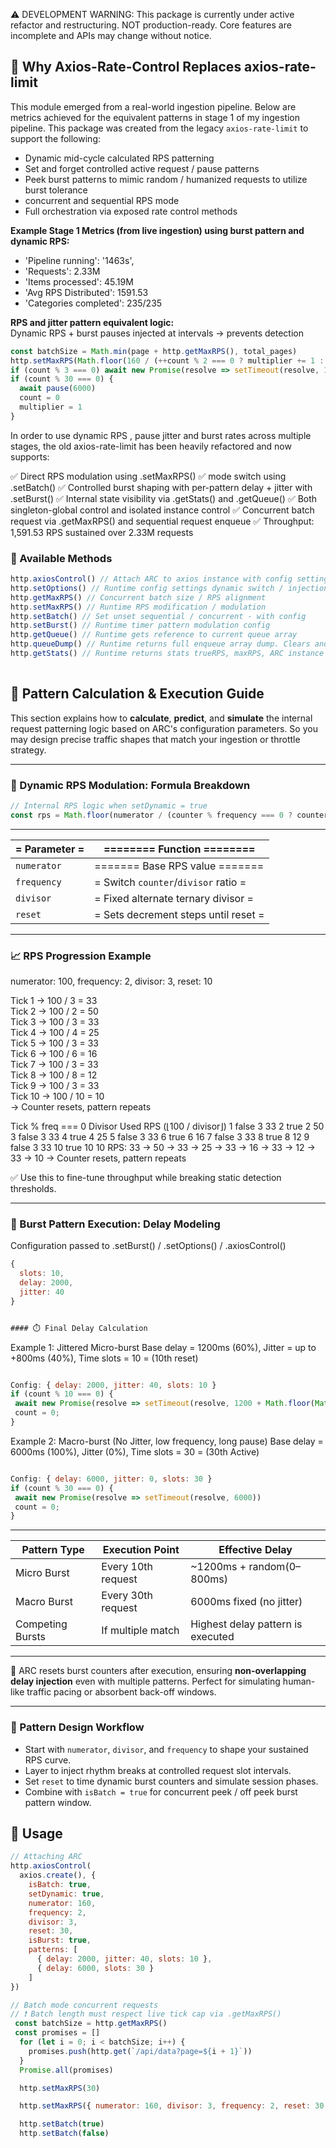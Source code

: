 ⚠️ DEVELOPMENT WARNING: This package is currently under active refactor and restructuring. NOT production-ready. 
Core features are incomplete and APIs may change without notice.

## 🔧  Why Axios-Rate-Control Replaces axios-rate-limit

This module emerged from a real-world ingestion pipeline.
Below are metrics achieved for the equivalent patterns in stage 1 of my ingestion pipeline. 
This package was created from the legacy `axios-rate-limit` to support the following:

- Dynamic mid-cycle calculated RPS patterning 
- Set and forget controlled active request / pause patterns
- Peek burst patterns to mimic random / humanized requests to utilize burst tolerance 
- concurrent and sequential RPS mode
- Full orchestration via exposed rate control methods

**Example Stage 1 Metrics (from live ingestion) using burst pattern and dynamic RPS:**
- 'Pipeline running': '1463s',
- 'Requests': 2.33M
- 'Items processed': 45.19M
- 'Avg RPS Distributed': 1591.53
- 'Categories completed': 235/235

**RPS and jitter pattern equivalent logic:**  
Dynamic RPS + burst pauses injected at intervals → prevents detection  
```js
const batchSize = Math.min(page + http.getMaxRPS(), total_pages)
http.setMaxRPS(Math.floor(160 / (++count % 2 === 0 ? multiplier += 1 : 3)))
if (count % 3 === 0) await new Promise(resolve => setTimeout(resolve, 1200 + Math.floor(Math.random() * 800)))
if (count % 30 === 0) {
  await pause(6000)
  count = 0
  multiplier = 1
}

```
In order to use dynamic RPS , pause jitter and burst rates across multiple stages, the old axios-rate-limit 
has been heavily refactored and now supports: 

✅ Direct RPS modulation using .setMaxRPS()
✅ mode switch using .setBatch()
✅ Controlled burst shaping with per-pattern delay + jitter with .setBurst()
✅ Internal state visibility via .getStats() and .getQueue()
✅ Both singleton-global control and isolated instance control 
✅ Concurrent batch request via .getMaxRPS() and sequential request enqueue
✅ Throughput: 1,591.53 RPS sustained over 2.33M requests




### 🔧 Available Methods 

```js
http.axiosControl() // Attach ARC to axios instance with config settings
http.setOptions() // Runtime config settings dynamic switch / injection
http.getMaxRPS() // Concurrent batch size / RPS alignment 
http.setMaxRPS() // Runtime RPS modification / modulation
http.setBatch() // Set unset sequential / concurrent - with config
http.setBurst() // Runtime timer pattern modulation config
http.getQueue() // Runtime gets reference to current queue array
http.queueDump() // Runtime returns full enqueue array dump. Clears and cancels requests 
http.getStats() // Runtime returns stats trueRPS, maxRPS, ARC instance id
 


```
## 🧮 Pattern Calculation & Execution Guide

This section explains how to **calculate**, **predict**, and **simulate** the internal request patterning logic based on ARC's configuration parameters. So you may design precise traffic shapes that match your ingestion or throttle strategy.

---

### 🎯 Dynamic RPS Modulation: Formula Breakdown

```js
// Internal RPS logic when setDynamic = true
const rps = Math.floor(numerator / (counter % frequency === 0 ? counter : divisor))
```
____________________________________________________
|= Parameter =|========      Function     ======== |
|-------------|------------------------------------|
| `numerator` |=======    Base RPS value    =======|
| `frequency` |= Switch `counter`/`divisor` ratio =|
|  `divisor`  |= Fixed alternate  ternary divisor =|
|   `reset`   |= Sets decrement steps until reset =|
----------------------------------------------------

### 📈 RPS Progression Example


numerator: 100, frequency: 2, divisor: 3, reset: 10

Tick 1  → 100 / 3  = 33  
Tick 2  → 100 / 2  = 50  
Tick 3  → 100 / 3  = 33  
Tick 4  → 100 / 4  = 25  
Tick 5  → 100 / 3  = 33  
Tick 6  → 100 / 6  = 16  
Tick 7  → 100 / 3  = 33  
Tick 8  → 100 / 8  = 12  
Tick 9  → 100 / 3  = 33  
Tick 10 → 100 / 10 = 10  
→ Counter resets, pattern repeats

Tick	% freq === 0	Divisor Used	RPS (⌊100 / divisor⌋)
1	false	3	33
2	true	2	50
3	false	3	33
4	true	4	25
5	false	3	33
6	true	6	16
7	false	3	33
8	true	8	12
9	false	3	33
10	true	10	10
RPS: 33 → 50 → 33 → 25 → 33 → 16 → 33 → 12 → 33 → 10
→ Counter resets, pattern repeats


✅ Use this to fine-tune throughput while breaking static detection thresholds.

---

### 🧨 Burst Pattern Execution: Delay Modeling


Configuration passed to .setBurst() / .setOptions() / .axiosControl()
```js
{
  slots: 10,
  delay: 2000,
  jitter: 40
}


#### ⏱️ Final Delay Calculation
```
Example 1: Jittered Micro-burst
Base delay = 1200ms (60%), Jitter = up to +800ms (40%), Time slots = 10 = (10th reset)
 ```js

 Config: { delay: 2000, jitter: 40, slots: 10 }
if (count % 10 === 0) {
  await new Promise(resolve => setTimeout(resolve, 1200 + Math.floor(Math.random() * 800)))
  count = 0;
}
```
 Example 2: Macro-burst (No Jitter, low frequency, long pause)
 Base delay = 6000ms (100%), Jitter (0%), Time slots = 30 = (30th Active)
 ```js

 Config: { delay: 6000, jitter: 0, slots: 30 }
if (count % 30 === 0) {
  await new Promise(resolve => setTimeout(resolve, 6000))
  count = 0;
}
```
____________________________________________________________________________________
|    Pattern Type    |     Execution Point    |          Effective Delay           |
|--------------------|------------------------|------------------------------------|
|    Micro Burst     |   Every 10th request   |    ~1200ms + random(0–800ms)       |
|    Macro Burst     |   Every 30th request   |     6000ms fixed (no jitter)       |
|  Competing Bursts  |   If multiple match    | Highest delay pattern is executed  |
------------------------------------------------------------------------------------
🧠 ARC resets burst counters after execution, ensuring **non-overlapping delay injection** even with multiple patterns. Perfect for simulating human-like traffic pacing or absorbent back-off windows.

---

### 📘 Pattern Design Workflow

- Start with `numerator`, `divisor`, and `frequency` to shape your sustained RPS curve.
- Layer to inject rhythm breaks at controlled request slot intervals.
- Set `reset` to time dynamic burst counters and simulate session phases.
- Combine with `isBatch = true` for concurrent peek / off peek burst pattern window.


## 📘 Usage
```js
// Attaching ARC 
http.axiosControl(
  axios.create(), {
    isBatch: true,
    setDynamic: true,
    numerator: 160,
    frequency: 2,
    divisor: 3,
    reset: 30,
    isBurst: true,
    patterns: [
      { delay: 2000, jitter: 40, slots: 10 },
      { delay: 6000, slots: 30 }
    ]
})

// Batch mode concurrent requests
// ❗ Batch length must respect live tick cap via .getMaxRPS()
 const batchSize = http.getMaxRPS()
 const promises = []
  for (let i = 0; i < batchSize; i++) {
    promises.push(http.get(`/api/data?page=${i + 1}`))
  }
  Promise.all(promises)

  http.setMaxRPS(30)

  http.setMaxRPS({ numerator: 160, divisor: 3, frequency: 2, reset: 30 })

  http.setBatch(true)
  http.setBatch(false)  